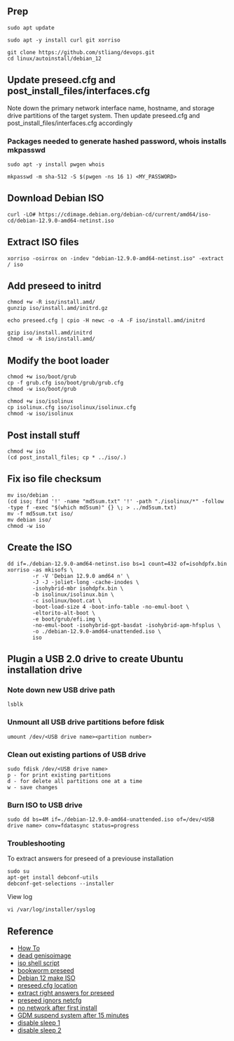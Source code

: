 ## Prep
```
sudo apt update
```
```
sudo apt -y install curl git xorriso
```
```
git clone https://github.com/stliang/devops.git
cd linux/autoinstall/debian_12
```

## Update preseed.cfg and post_install_files/interfaces.cfg
Note down the primary network interface name, hostname, and storage drive partitions of the target system.
Then update preseed.cfg and post_install_files/interfaces.cfg accordingly

### Packages needed to generate hashed password, whois installs mkpasswd
```
sudo apt -y install pwgen whois
```
```
mkpasswd -m sha-512 -S $(pwgen -ns 16 1) <MY_PASSWORD>
```

## Download Debian ISO
```
curl -LO# https://cdimage.debian.org/debian-cd/current/amd64/iso-cd/debian-12.9.0-amd64-netinst.iso
```

## Extract ISO files
```
xorriso -osirrox on -indev "debian-12.9.0-amd64-netinst.iso" -extract / iso
```

## Add preseed to initrd
```
chmod +w -R iso/install.amd/
gunzip iso/install.amd/initrd.gz
```
```
echo preseed.cfg | cpio -H newc -o -A -F iso/install.amd/initrd
```
```
gzip iso/install.amd/initrd
chmod -w -R iso/install.amd/
```

## Modify the boot loader
```
chmod +w iso/boot/grub
cp -f grub.cfg iso/boot/grub/grub.cfg
chmod -w iso/boot/grub
```
```
chmod +w iso/isolinux
cp isolinux.cfg iso/isolinux/isolinux.cfg
chmod -w iso/isolinux
```

## Post install stuff
```
chmod +w iso
(cd post_install_files; cp * ../iso/.)
```

## Fix iso file checksum
```
mv iso/debian .
(cd iso; find '!' -name "md5sum.txt" '!' -path "./isolinux/*" -follow -type f -exec "$(which md5sum)" {} \; > ../md5sum.txt)
mv -f md5sum.txt iso/
mv debian iso/
chmod -w iso
```

## Create the ISO
```
dd if=./debian-12.9.0-amd64-netinst.iso bs=1 count=432 of=isohdpfx.bin
xorriso -as mkisofs \
        -r -V 'Debian 12.9.0 amd64 n' \
        -J -J -joliet-long -cache-inodes \
        -isohybrid-mbr isohdpfx.bin \
        -b isolinux/isolinux.bin \
        -c isolinux/boot.cat \
        -boot-load-size 4 -boot-info-table -no-emul-boot \
        -eltorito-alt-boot \
        -e boot/grub/efi.img \
        -no-emul-boot -isohybrid-gpt-basdat -isohybrid-apm-hfsplus \
        -o ./debian-12.9.0-amd64-unattended.iso \
        iso
```

## Plugin a USB 2.0 drive to create Ubuntu installation drive
### Note down new USB drive path
```
lsblk
```

### Unmount all USB drive partitions before fdisk
```
umount /dev/<USB drive name><partition number>
```

### Clean out existing partions of USB drive
```
sudo fdisk /dev/<USB drive name>
p - for print existing partitions
d - for delete all partitions one at a time
w - save changes
```

### Burn ISO to USB drive
```
sudo dd bs=4M if=./debian-12.9.0-amd64-unattended.iso of=/dev/<USB drive name> conv=fdatasync status=progress
```

### Troubleshooting
To extract answers for preseed of a previouse installation

```
sudo su
apt-get install debconf-utils
debconf-get-selections --installer
```

View log
```
vi /var/log/installer/syslog
```

## Reference
- [How To](https://www.librebyte.net/en/systems-deployment/unattended-debian-installation/)
- [dead genisoimage](https://unix.stackexchange.com/questions/572751/how-to-make-a-reproducible-iso-file-with-mkisofs-genisoimage)
- [iso shell script](https://gist.github.com/palacaze/dec0624165fd4359114c2158da175420)
- [bookworm preseed](https://www.debian.org/releases/bookworm/example-preseed.txt)
- [Debian 12 make ISO](https://medium.com/@maros.kukan/automating-debian-linux-installation-24d10c85f797)
- [preseed.cfg location](https://www.reddit.com/r/debian/comments/s8t43y/preseed_config_being_ignored_by_installer/)
- [extract right answers for preseed](https://serverfault.com/questions/722021/preseeding-debian-install-efi)
- [preseed ignors netcfg](https://www.reddit.com/r/debian/comments/an03dj/preseed_netcfg_section_completely_ignored/)
- [no network after first install](https://lists.debian.org/debian-user/2018/02/msg00015.html)
- [GDM suspend system after 15 minutes](https://discussion.fedoraproject.org/t/talk-gnome-suspends-after-15-minutes-of-user-inactivity-even-on-ac-power/80257/59?page=2)
- [disable sleep 1](https://myelo.elotouch.com/support/s/article/How-to-Disable-Screen-Lock-and-System-Suspend-in-Ubuntu)
- [disable sleep 2](https://unix.stackexchange.com/questions/36477/how-do-i-prevent-gnome-suspending-while-i-finish-a-compilation-job)
